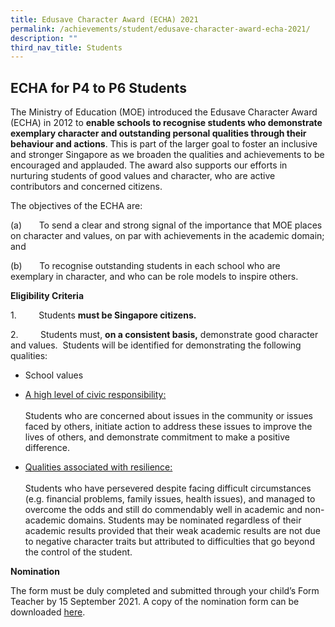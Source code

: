 ```yaml
---
title: Edusave Character Award (ECHA) 2021
permalink: /achievements/student/edusave-character-award-echa-2021/
description: ""
third_nav_title: Students
---
```

ECHA for P4 to P6 Students
--------------------------

The Ministry of Education (MOE) introduced the Edusave Character Award (ECHA) in 2012 to **enable schools to recognise students who demonstrate exemplary character and outstanding personal qualities through their behaviour and actions**. This is part of the larger goal to foster an inclusive and stronger Singapore as we broaden the qualities and achievements to be encouraged and applauded. The award also supports our efforts in nurturing students of good values and character, who are active contributors and concerned citizens.  
  

The objectives of the ECHA are:

(a)       To send a clear and strong signal of the importance that MOE places on character and values, on par with achievements in the academic domain; and  
  

(b)       To recognise outstanding students in each school who are exemplary in character, and who can be role models to inspire others.  

**Eligibility Criteria**

1.         Students **must be Singapore citizens.** 

2.         Students must, **on a consistent basis,** demonstrate good character and values.  Students will be identified for demonstrating the following qualities:          

*   School values
    
*   <u>A high level of civic responsibility:</u>   <br> <br>
Students who are concerned about issues in the community or issues faced by others, initiate action to address these issues to improve the lives of others, and demonstrate commitment to make a positive difference.
    
*   <u>Qualities associated with resilience:</u>  <br> <br>
Students who have persevered despite facing difficult circumstances (e.g. financial problems, family issues, health issues), and managed to overcome the odds and still do commendably well in academic and non-academic domains. Students may be nominated regardless of their academic results provided that their weak academic results are not due to negative character traits but attributed to difficulties that go beyond the control of the student.

**Nomination**

The form must be duly completed and submitted through your child’s Form Teacher by 15 September 2021. A copy of the nomination form can be downloaded [here](/files/A2_ECHA%20nomination%20form%202021%20for%20stakeholders.pdf).